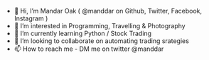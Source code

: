 - 👋 Hi, I’m Mandar Oak ( @manddar on Github, Twitter, Facebook, Instagram )
- 👀 I’m interested in Programming, Travelling & Photography
- 🌱 I’m currently learning Python / Stock Trading
- 💞️ I’m looking to collaborate on automating trading srategies
- 📫 How to reach me - DM me on twitter @manddar

<!---
manddar/manddar is a ✨ special ✨ repository because its `README.md` (this file) appears on your GitHub profile.
You can click the Preview link to take a look at your changes.
--->
